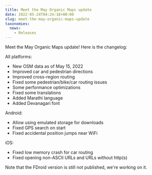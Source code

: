 ```yaml
---
title: Meet the May Organic Maps update
date: 2022-05-24T04:24:18+00:00
slug: meet-the-may-organic-maps-update
taxonomies:
  news:
    - Releases
---
```


Meet the May Organic Maps update!
Here is the changelog:

All platforms:

- New OSM data as of May 15, 2022
- Improved car and pedestrian directions
- Improved cross-region routing
- Fixed some pedestrian/bike/car routing issues
- Some performance optimizations
- Fixed some translations
- Added Marathi language
- Added Devanagari font

Android:

- Allow using emulated storage for downloads
- Fixed GPS search on start
- Fixed accidental position jumps near WiFi

iOS:

- Fixed low memory crash for car routing
- Fixed opening non-ASCII URLs and URLs without http(s)

Note that the FDroid version is still not published, we're working on it.
